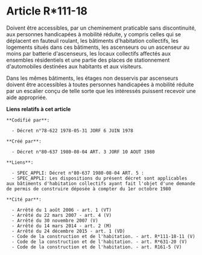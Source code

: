 # Article R*111-18

Doivent être accessibles, par un cheminement praticable sans discontinuité, aux personnes handicapées à mobilité réduite, y
compris celles qui se déplacent en fauteuil roulant, les bâtiments d'habitation collectifs, les logements situés dans ces
bâtiments, les ascenseurs ou un ascenseur au moins par batterie d'ascenseurs, les locaux collectifs affectés aux ensembles
résidentiels et une partie des places de stationnement d'automobiles destinées aux habitants et aux visiteurs.

Dans les mêmes bâtiments, les étages non desservis par ascenseurs doivent être accessibles à toutes personnes handicapées à
mobilité réduite par un escalier conçu de telle sorte que les intéressés puissent recevoir une aide appropriée.

**Liens relatifs à cet article**

	**Codifié par**:

	  - Décret n°78-622 1978-05-31 JORF 6 JUIN 1978

	**Créé par**:

	  - Décret n°80-637 1980-08-04 ART. 3 JORF 10 AOUT 1980

	**Liens**:

	  - SPEC_APPLI: Décret n°80-637 1980-08-04 ART. 5 :
	  - SPEC_APPLI: Les dispositions du présent décret sont applicables aux bâtiments d'habitation collectifs ayant fait l'objet d'une demande de permis de construire déposée à compter du 1er octobre 1980

	**Cité par**:

	  - Arrêté du 1 août 2006 - art. 1 (VT)
	  - Arrêté du 22 mars 2007 - art. 4 (V)
	  - Arrêté du 30 novembre 2007 (V)
	  - Arrêté du 14 mars 2014 - art. 2 (M)
	  - Arrêté du 24 décembre 2015 - art. 1 (VD)
	  - Code de la construction et de l'habitation. - art. R*111-18-11 (V)
	  - Code de la construction et de l'habitation. - art. R*631-20 (V)
	  - Code de la construction et de l'habitation. - art. R161-5 (V)
